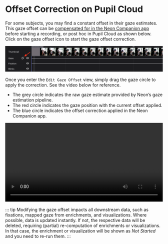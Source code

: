 # Offset Correction on Pupil Cloud

For some subjects, you may find a constant offset in their gaze estimates. This gaze offset can be [compensated for in the Neon Companion app](https://docs.pupil-labs.com/neon/data-collection/offset-correction/) before starting a recording, or post hoc in Pupil Cloud as shown below. Click on the gaze offset icon to start the gaze offset correction.

![Offset correction on Cloud header image](./offset-cloud-timeline.png)

Once you enter the `Edit Gaze Offset` view,  simply drag the gaze circle to apply the correction. See the video below for reference.

- The grey circle indicates the raw gaze estimate provided by Neon’s gaze estimation pipeline.
- The red circle indicates the gaze position with the current offset applied.
- The blue circle indicates the offset correction applied in the Neon Companion app.

<video width="100%" controls>
  <source src="./offset-correction.mp4" type="video/mp4">
</video>

::: tip
Modifying the gaze offset impacts all downstream data, such as fixations, mapped gaze from enrichments, and visualizations. Where possible, data is updated instantly. If not, the respective data will be deleted, requiring (partial) re-computation of enrichments or visualizations. In that case, the enrichment or visualization will be shown as *Not Started* and you need to re-run them. 
:::